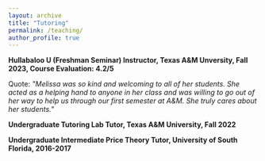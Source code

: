 ```yaml
---
layout: archive
title: "Tutoring"
permalink: /teaching/
author_profile: true
---
```


**Hullabaloo U (Freshman Seminar) Instructor, Texas A&M Unversity, Fall 2023, Course Evaluation: 4.2/5**

Quote: *"Melissa was so kind and welcoming to all of her students. She acted as a helping hand to anyone in her class and was willing to go out of her way to help us through our first semester at A&M. She truly cares about her students."*


**Undergraduate Tutoring Lab Tutor, Texas A&M University, Fall 2022**


**Undergraduate Intermediate Price Theory Tutor, University of South Florida, 2016-2017**

